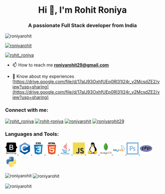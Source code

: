 <h1 align="center">Hi 👋, I'm Rohit Roniya</h1>
<h3 align="center">A passionate Full Stack developer from India</h3>

<p align="left"> <img src="https://komarev.com/ghpvc/?username=roniyarohit&label=Profile%20views&color=0e75b6&style=flat" alt="roniyarohit" /> </p>

<p align="left"> <a href="https://github.com/ryo-ma/github-profile-trophy"><img src="https://github-profile-trophy.vercel.app/?username=roniyarohit" alt="roniyarohit" /></a> </p>

<p align="left"> <a href="https://twitter.com/rohit_roniya" target="blank"><img src="https://img.shields.io/twitter/follow/rohit_roniya?logo=twitter&style=for-the-badge" alt="rohit_roniya" /></a> </p>

- 📫 How to reach me **roniyarohit29@gmail.com**

- 📄 Know about my experiences [https://drive.google.com/file/d/17alJ93OxhfUEp0Rl31I24r_y2McsdZE2/view?usp=sharing](https://drive.google.com/file/d/17alJ93OxhfUEp0Rl31I24r_y2McsdZE2/view?usp=sharing)

<h3 align="left">Connect with me:</h3>
<p align="left">
<a href="https://twitter.com/rohit_roniya" target="blank"><img align="center" src="https://raw.githubusercontent.com/rahuldkjain/github-profile-readme-generator/master/src/images/icons/Social/twitter.svg" alt="rohit_roniya" height="30" width="40" /></a>
<a href="https://linkedin.com/in/rohit-roniya" target="blank"><img align="center" src="https://raw.githubusercontent.com/rahuldkjain/github-profile-readme-generator/master/src/images/icons/Social/linked-in-alt.svg" alt="rohit-roniya" height="30" width="40" /></a>
<a href="https://instagram.com/roniyarohit" target="blank"><img align="center" src="https://raw.githubusercontent.com/rahuldkjain/github-profile-readme-generator/master/src/images/icons/Social/instagram.svg" alt="roniyarohit" height="30" width="40" /></a>
<a href="https://www.hackerrank.com/roniyarohit29" target="blank"><img align="center" src="https://raw.githubusercontent.com/rahuldkjain/github-profile-readme-generator/master/src/images/icons/Social/hackerrank.svg" alt="roniyarohit29" height="30" width="40" /></a>
</p>

<h3 align="left">Languages and Tools:</h3>
<p align="left"> <a href="https://getbootstrap.com" target="_blank" rel="noreferrer"> <img src="https://raw.githubusercontent.com/devicons/devicon/master/icons/bootstrap/bootstrap-plain-wordmark.svg" alt="bootstrap" width="40" height="40"/> </a> <a href="https://www.cprogramming.com/" target="_blank" rel="noreferrer"> <img src="https://raw.githubusercontent.com/devicons/devicon/master/icons/c/c-original.svg" alt="c" width="40" height="40"/> </a> <a href="https://www.w3schools.com/css/" target="_blank" rel="noreferrer"> <img src="https://raw.githubusercontent.com/devicons/devicon/master/icons/css3/css3-original-wordmark.svg" alt="css3" width="40" height="40"/> </a> <a href="https://www.w3.org/html/" target="_blank" rel="noreferrer"> <img src="https://raw.githubusercontent.com/devicons/devicon/master/icons/html5/html5-original-wordmark.svg" alt="html5" width="40" height="40"/> </a> <a href="https://www.java.com" target="_blank" rel="noreferrer"> <img src="https://raw.githubusercontent.com/devicons/devicon/master/icons/java/java-original.svg" alt="java" width="40" height="40"/> </a> <a href="https://developer.mozilla.org/en-US/docs/Web/JavaScript" target="_blank" rel="noreferrer"> <img src="https://raw.githubusercontent.com/devicons/devicon/master/icons/javascript/javascript-original.svg" alt="javascript" width="40" height="40"/> </a> <a href="https://www.linux.org/" target="_blank" rel="noreferrer"> <img src="https://raw.githubusercontent.com/devicons/devicon/master/icons/linux/linux-original.svg" alt="linux" width="40" height="40"/> </a> <a href="https://www.mongodb.com/" target="_blank" rel="noreferrer"> <img src="https://raw.githubusercontent.com/devicons/devicon/master/icons/mongodb/mongodb-original-wordmark.svg" alt="mongodb" width="40" height="40"/> </a> <a href="https://www.mysql.com/" target="_blank" rel="noreferrer"> <img src="https://raw.githubusercontent.com/devicons/devicon/master/icons/mysql/mysql-original-wordmark.svg" alt="mysql" width="40" height="40"/> </a> <a href="https://www.photoshop.com/en" target="_blank" rel="noreferrer"> <img src="https://raw.githubusercontent.com/devicons/devicon/master/icons/photoshop/photoshop-line.svg" alt="photoshop" width="40" height="40"/> </a> <a href="https://www.php.net" target="_blank" rel="noreferrer"> <img src="https://raw.githubusercontent.com/devicons/devicon/master/icons/php/php-original.svg" alt="php" width="40" height="40"/> </a> <a href="https://www.python.org" target="_blank" rel="noreferrer"> <img src="https://raw.githubusercontent.com/devicons/devicon/master/icons/python/python-original.svg" alt="python" width="40" height="40"/> </a> </p>

<p><img align="left" src="https://github-readme-stats.vercel.app/api/top-langs?username=roniyarohit&show_icons=true&locale=en&layout=compact" alt="roniyarohit" /></p>

<p>&nbsp;<img align="center" src="https://github-readme-stats.vercel.app/api?username=roniyarohit&show_icons=true&locale=en" alt="roniyarohit" /></p>

<p><img align="center" src="https://github-readme-streak-stats.herokuapp.com/?user=roniyarohit&" alt="roniyarohit" /></p>

